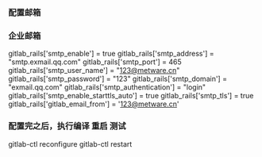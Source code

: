 ### 配置邮箱

### 企业邮箱
 gitlab_rails['smtp_enable'] = true
 gitlab_rails['smtp_address'] = "smtp.exmail.qq.com"
 gitlab_rails['smtp_port'] = 465
 gitlab_rails['smtp_user_name'] = "123@metware.cn"
 gitlab_rails['smtp_password'] = "123"
 gitlab_rails['smtp_domain'] = "exmail.qq.com"
 gitlab_rails['smtp_authentication'] = "login"
 gitlab_rails['smtp_enable_starttls_auto'] = true
 gitlab_rails['smtp_tls'] = true
 gitlab_rails['gitlab_email_from'] = '123@metware.cn'

### 配置完之后，执行编译 重启 测试
gitlab-ctl reconfigure
gitlab-ctl restart
